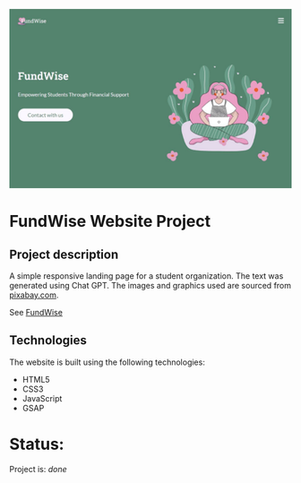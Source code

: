 ![ScreenShot](/assets/screen.jpg)

# FundWise Website Project
## Project description
A simple responsive landing page for a student organization. The text was generated using Chat GPT. The images and graphics used are sourced from [pixabay.com](https://pixabay.com/).

See [FundWise](https://klaudia-g.github.io/FundWise)

## Technologies 
The website is built using the following technologies:

- HTML5
- CSS3
- JavaScript
- GSAP 

# Status:
Project is: *done*
